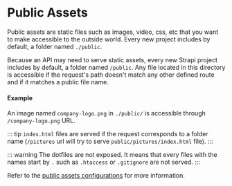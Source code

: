 # Public Assets

Public assets are static files such as images, video, css, etc that you want to make accessible to the outside world. Every new project includes by default, a folder named `./public`.

Because an API may need to serve static assets, every new Strapi project includes by default, a folder named `/public`. Any file located in this directory is accessible if the request's path doesn't match any other defined route and if it matches a public file name.

#### Example

An image named `company-logo.png` in `./public/` is accessible through `/company-logo.png` URL.

::: tip
`index.html` files are served if the request corresponds to a folder name (`/pictures` url will try to serve `public/pictures/index.html` file).
:::

::: warning
The dotfiles are not exposed. It means that every files with the names start by `.` such as `.htaccess` or `.gitignore` are not served.
:::

Refer to the [public assets configurations](./configurations.md#Application) for more information.
